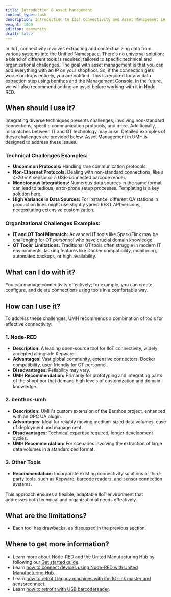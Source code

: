 ```yaml
---
title: Introduction & Asset Management
content_type: task
description: Introduction to IIoT Connectivity and Asset Management in UMH.
weight: 1000
edition: community
draft: false
---
```



In IIoT, connectivity involves extracting and contextualizing data from various systems into the Unified Namespace. There's no universal solution; a blend of different tools is required, tailored to specific technical and organizational challenges.
The goal with asset management is that you can add everything with an IP on your shopfloor. So, if the connection gets worse or drops entirely, you are notified. This is required for any data extraction step using benthos and the Management Console. In the future, we will also recommend adding an asset before working with it in Node-RED.

## When should I use it?
Integrating diverse techniques presents challenges, involving non-standard connections, specific communication protocols, and more. Additionally, mismatches between IT and OT technology may arise. Detailed examples of these challenges are provided below. Asset Management in UMH is designed to address these issues.


### Technical Challenges Examples:

- **Uncommon Protocols:** Handling rare communication protocols.
- **Non-Ethernet Protocols:** Dealing with non-standard connections, like a 4-20 mA sensor or a USB-connected barcode reader.
- **Monotonous Integrations:** Numerous data sources in the same format can lead to tedious, error-prone setup processes. Templating is a key solution here.
- **High Variance in Data Sources:** For instance, different QA stations in production lines might use slightly varied REST API versions, necessitating extensive customization.

### Organizational Challenges Examples:

- **IT and OT Tool Mismatch:** Advanced IT tools like Spark/Flink may be challenging for OT personnel who have crucial domain knowledge.
- **OT Tools’ Limitations:** Traditional OT tools often struggle in modern IT environments, lacking features like Docker compatibility, monitoring, automated backups, or high availability.

## What can I do with it?

You can manage connectivity effectively; for example, you can create, configure, and delete connections using tools in a comfortable way. 


## How can I use it?

To address these challenges, UMH recommends a combination of tools for effective connectivity:

### 1. Node-RED

- **Description:** A leading open-source tool for IIoT connectivity, widely accepted alongside Kepware.
- **Advantages:** Vast global community, extensive connectors, Docker compatibility, user-friendly for OT personnel.
- **Disadvantages:** Reliability may vary.
- **UMH Recommendation:** Primarily for prototyping and integrating parts of the shopfloor that demand high levels of customization and domain knowledge.

### 2. benthos-umh

- **Description:** UMH's custom extension of the Benthos project, enhanced with an OPC UA plugin.
- **Advantages:** Ideal for reliably moving medium-sized data volumes, ease of deployment and management.
- **Disadvantages:** Technical expertise required, longer development cycles.
- **UMH Recommendation:** For scenarios involving the extraction of large data volumes in a standardized format.

### 3. Other Tools

- **Recommendation:** Incorporate existing connectivity solutions or third-party tools, such as Kepware, barcode readers, and sensor connection systems.

This approach ensures a flexible, adaptable IIoT environment that addresses both technical and organizational needs effectively.

## What are the limitations? 
- Each tool has drawbacks, as discussed in the previous section.


## Where to get more information?
- Learn more about Node-RED and the United Manufacturing Hub by following our [Get started guide](/docs/getstarted/).
- Learn [how to connect devices using Node-RED with United Manufacturing Hub](/docs/features/connectivity/node-red/).
- Learn [how to retrofit legacy machines with ifm IO-link master and sensorconnect](/docs/features/connectivity/additionalconnectivity/ifm-retrofitting/).
- Learn [how to retrofit with USB barcodereader](/docs/features/connectivity/additionalconnectivity/barcodereader-retrofitting/).